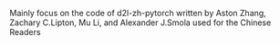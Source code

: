 Mainly focus on the code of d2l-zh-pytorch written by Aston Zhang, Zachary C.Lipton, Mu Li, and Alexander J.Smola
used for the Chinese Readers
